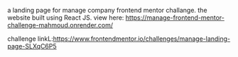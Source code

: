 a landing page for manage company frontend mentor challange.
the website built using React JS.
view here: https://manage-frontend-mentor-challenge-mahmoud.onrender.com/

challenge linkL:https://www.frontendmentor.io/challenges/manage-landing-page-SLXqC6P5
